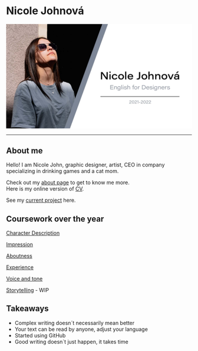 # Nicole Johnová

![banner welcoming you to my homepage](img/banner.jpg)

---
## About me
Hello! I am Nicole John, graphic designer, artist, CEO in company specializing in drinking games and a cat mom.

Check out my [about page](03-aboutness/) to get to know me more.<br>Here is my online version of [CV](04-experience/).

See my [current project](03-aboutness/case-study.md) here.

## Coursework over the year

[Character Description](01-character-description/)

[Impression](02-impression/)

[Aboutness](03-aboutness/)

[Experience](04-experience/)

[Voice and tone](05-voice-tone/)

[Storytelling]() - WIP

## Takeaways
- Complex writing doesn´t necessarily mean better
- Your text can be read by anyone, adjust your language
- Started using GitHub
- Good writing doesn´t just happen, it takes time
